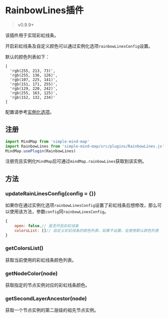 # RainbowLines插件

> v0.9.9+

该插件用于实现彩虹线条。

开启彩虹线条及自定义颜色可以通过实例化选项`rainbowLinesConfig`设置。

默认的颜色列表如下：

```
[
  'rgb(255, 213, 73)',
  'rgb(255, 136, 126)',
  'rgb(107, 225, 141)',
  'rgb(151, 171, 255)',
  'rgb(129, 220, 242)',
  'rgb(255, 163, 125)',
  'rgb(152, 132, 234)'
]
```

配置请参考[实例化选项](../api/constructor/constructor-options.html#_12-rainbowlines插件)。

## 注册

```js
import MindMap from 'simple-mind-map'
import RainbowLines from 'simple-mind-map/src/plugins/RainbowLines.js'
MindMap.usePlugin(RainbowLines)
```

注册完且实例化`MindMap`后可通过`mindMap.rainbowLines`获取到该实例。

## 方法

### updateRainLinesConfig(config = {})

如果你在通过实例化选项`rainbowLinesConfig`设置了彩虹线条后想修改，那么可以使用该方法，参数`config`同`rainbowLinesConfig`。

```js
{
    open: false,// 是否开启彩虹线条
    colorsList: []// 自定义彩虹线条的颜色列表，如果不设置，会使用默认颜色列表
}
```

### getColorsList()

获取当前使用的彩虹线条颜色列表。

### getNodeColor(node)

获取指定的节点实例对应的彩虹线条颜色。

### getSecondLayerAncestor(node)

获取一个节点实例的第二层级的祖先节点实例。